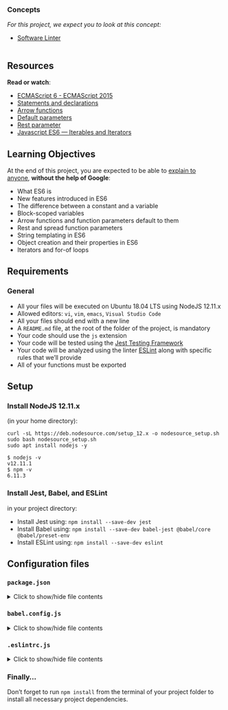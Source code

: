 <div>
    <div>
        <h3>Concepts</h3>
    </div>
    <div>
        <p><em>For this project, we expect you to look at this concept:</em></p>
        <ul>
            <li><a href="https://intranet.hbtn.io/concepts/952">Software Linter</a></li>
        </ul>
    </div>
</div>
<div>
    <div>
        <p><img src="https://s3.eu-west-3.amazonaws.com/hbtn.intranet/uploads/medias/2019/12/08806026ef621f900121.png?X-Amz-Algorithm=AWS4-HMAC-SHA256&X-Amz-Credential=AKIA4MYA5JM5DUTZGMZG%2F20230323%2Feu-west-3%2Fs3%2Faws4_request&X-Amz-Date=20230323T142204Z&X-Amz-Expires=86400&X-Amz-SignedHeaders=host&X-Amz-Signature=d0a9f1986f4fc9cd1bc08785e6796b86ba3b2deaab5503bf6aab8d1d7599897a" alt=""></p>
        <h2>Resources</h2>
        <p><strong>Read or watch</strong>:</p>
        <ul>
            <li><a href="https://intranet.hbtn.io/rltoken/Q20cy-_XFufANSBCW0hvog" target="_blank" title="ECMAScript 6 - ECMAScript 2015">ECMAScript 6 - ECMAScript 2015</a></li>
            <li><a href="https://intranet.hbtn.io/rltoken/OHkTGVz-DLmzmrpDuWDYBw" target="_blank" title="Statements and declarations">Statements and declarations</a></li>
            <li><a href="https://intranet.hbtn.io/rltoken/5FxmFLP2qwTEo0puWUVHsQ" target="_blank" title="Arrow functions">Arrow functions</a></li>
            <li><a href="https://intranet.hbtn.io/rltoken/qZm6g37BqHVD9G96MLsnsg" target="_blank" title="Default parameters">Default parameters</a></li>
            <li><a href="https://intranet.hbtn.io/rltoken/qD9tUS00akyWTDU7MKUAuA" target="_blank" title="Rest parameter">Rest parameter</a></li>
            <li><a href="https://intranet.hbtn.io/rltoken/6tPADV0CjMKktLbhtFAbDg" target="_blank" title="Javascript ES6 — Iterables and Iterators">Javascript ES6 &mdash; Iterables and Iterators</a></li>
        </ul>
        <h2>Learning Objectives</h2>
        <p>At the end of this project, you are expected to be able to&nbsp;<a href="https://intranet.hbtn.io/rltoken/GT7hK6Qly9Rrureewp_arA" target="_blank" title="explain to anyone">explain to anyone</a>,&nbsp;<strong>without the help of Google</strong>:</p>
        <ul>
            <li>What ES6 is</li>
            <li>New features introduced in ES6</li>
            <li>The difference between a constant and a variable</li>
            <li>Block-scoped variables</li>
            <li>Arrow functions and function parameters default to them</li>
            <li>Rest and spread function parameters</li>
            <li>String templating in ES6</li>
            <li>Object creation and their properties in ES6</li>
            <li>Iterators and for-of loops</li>
        </ul>
        <h2>Requirements</h2>
        <h3>General</h3>
        <ul>
            <li>All your files will be executed on Ubuntu 18.04 LTS using NodeJS 12.11.x</li>
            <li>Allowed editors:&nbsp;<code>vi</code>,&nbsp;<code>vim</code>,&nbsp;<code>emacs</code>,&nbsp;<code>Visual Studio Code</code></li>
            <li>All your files should end with a new line</li>
            <li>A&nbsp;<code>README.md</code> file, at the root of the folder of the project, is mandatory</li>
            <li>Your code should use the&nbsp;<code>js</code> extension</li>
            <li>Your code will be tested using the&nbsp;<a href="https://intranet.hbtn.io/rltoken/k18kRmC2WpcC_85dA44gBA" target="_blank" title="Jest Testing Framework">Jest Testing Framework</a></li>
            <li>Your code will be analyzed using the linter&nbsp;<a href="https://intranet.hbtn.io/rltoken/awTYlxNaMZw7HShPeC9D5w" target="_blank" title="ESLint">ESLint</a> along with specific rules that we&rsquo;ll provide</li>
            <li>All of your functions must be exported</li>
        </ul>
        <h2>Setup</h2>
        <h3>Install NodeJS 12.11.x</h3>
        <p>(in your home directory):</p>
        <pre><code>curl -sL https://deb.nodesource.com/setup_12.x -o nodesource_setup.sh
sudo bash nodesource_setup.sh
sudo apt install nodejs -y
</code></pre>
        <pre><code>$ nodejs -v
v12.11.1
$ npm -v
6.11.3
</code></pre>
        <h3>Install Jest, Babel, and ESLint</h3>
        <p>in your project directory:</p>
        <ul>
            <li>Install Jest using:&nbsp;<code>npm install --save-dev jest</code></li>
            <li>Install Babel using:&nbsp;<code>npm install --save-dev babel-jest @babel/core @babel/preset-env</code></li>
            <li>Install ESLint using:&nbsp;<code>npm install --save-dev eslint</code></li>
        </ul>
        <h2>Configuration files</h2>
        <h3><code>package.json</code></h3>
        <details>
            <summary>Click to show/hide file contents</summary>
            <pre>
</pre>
        </details>
        <h3><code>babel.config.js</code></h3>
        <details>
            <summary>Click to show/hide file contents</summary>
            <pre>
</pre>
        </details>
        <h3><code>.eslintrc.js</code></h3>
        <details>
            <summary>Click to show/hide file contents</summary>
            <pre>
</pre>
        </details>
        <h3>Finally&hellip;</h3>
        <p>Don&rsquo;t forget to run&nbsp;<code>npm install</code> from the terminal of your project folder to install all necessary project dependencies.</p>
    </div>
</div>